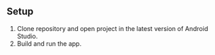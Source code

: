 ## Setup
1. Clone repository and open project in the latest version of Android Studio.
2. Build and run the app.

